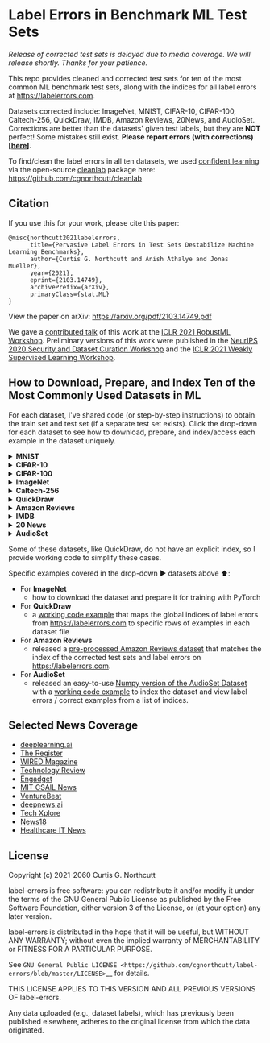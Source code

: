 # Label Errors in Benchmark ML Test Sets

*Release of corrected test sets is delayed due to media coverage. We will release shortly. Thanks for your patience.*

This repo provides cleaned and corrected test sets for ten of the most common ML benchmark test sets, along with the indices for all label errors at https://labelerrors.com.

Datasets corrected include: ImageNet, MNIST, CIFAR-10, CIFAR-100, Caltech-256, QuickDraw, IMDB, Amazon Reviews, 20News, and AudioSet. Corrections are better than the datasets' given test labels, but they are **NOT** perfect! Some mistakes still exist. **Please report errors (with corrections) [[here](https://github.com/cgnorthcutt/label-errors/discussions/4)].**

To find/clean the label errors in all ten datasets, we used [confident learning](https://l7.curtisnorthcutt.com/confident-learning) via the open-source [cleanlab](https://github.com/cgnorthcutt/cleanlab) package here: https://github.com/cgnorthcutt/cleanlab

## Citation

If you use this for your work, please cite this paper:

```
@misc{northcutt2021labelerrors,
      title={Pervasive Label Errors in Test Sets Destabilize Machine Learning Benchmarks}, 
      author={Curtis G. Northcutt and Anish Athalye and Jonas Mueller},
      year={2021},
      eprint={2103.14749},
      archivePrefix={arXiv},
      primaryClass={stat.ML}
}
```

View the paper on arXiv: https://arxiv.org/pdf/2103.14749.pdf

We gave a [contributed talk](https://sites.google.com/connect.hku.hk/robustml-2021/accepted-papers/paper-050) of this work at the [ICLR 2021 RobustML Workshop](https://sites.google.com/connect.hku.hk/robustml-2021/home). Preliminary versions of this work were published in the [NeurIPS 2020 Security and Dataset Curation Workshop](http://securedata.lol/camera_ready/28.pdf) and the [ICLR 2021 Weakly Supervised Learning Workshop](https://weasul.github.io/papers/27.pdf).


## How to Download, Prepare, and Index Ten of the Most Commonly Used Datasets in ML

For each dataset, I've shared code (or step-by-step instructions) to obtain the train set and test set (if a separate test set exists). Click the drop-down for each dataset to see how to download, prepare, and index/access each example in the dataset uniquely.

<details><summary><b>MNIST</b></summary>
<p>

### How to obtain/prepare the dataset


```python
from torchvision import datasets
data_dir = PATH_TO_STORE_THE_DATASET
# Obtain the test set (what we correct in this repo)
test_data = datasets.MNIST(data_dir, train=False, download=True).test_labels.numpy()
test_labels = datasets.MNIST(data_dir, train=False, download=True).test_labels.numpy()
# We don't provide corrected train sets, but if interested, here is how to obtain the train set.
train_data = datasets.MNIST(data_dir, train=True, download=True).test_data.numpy()
train_labels = datasets.MNIST(data_dir, train=True, download=True).test_data.numpy()
```



</p>
</details>
<details><summary><b>CIFAR-10</b></summary>
<p>

### How to obtain/prepare the dataset

```python
import keras as keras
from keras.datasets import cifar10
# Obtain the test set (what we correct in this repo)
_, (test_data, test_labels) = cifar10.load_data()
# We don't provide corrected train sets, but if interested, here is how to obtain the train set.
(train_data, train_labels), _ = cifar10.load_data()
```

</p>
</details>
<details><summary><b>CIFAR-100</b></summary>
<p>

### How to obtain/prepare the dataset

```python
import keras as keras
from keras.datasets import cifar100
# Obtain the test set (what we correct in this repo)
_, (test_data, test_labels) = cifar100.load_data()
# We don't provide corrected train sets, but if interested, here is how to obtain the train set.
(train_data, train_labels), _ = cifar100.load_data()
```

</p>
</details>
<details><summary><b>ImageNet</b></summary>
<p>


### How to obtain the dataset

You can download the ImageNet validation set (what we correct in this repo), using this link:

https://image-net.org/data/ILSVRC/2012/ILSVRC2012_img_val.tar

Or from the terminal:

```bash
wget https://image-net.org/data/ILSVRC/2012/ILSVRC2012_img_val.tar
```

We do not correct the train set, but if the train set is obtained similarly, using this link:

https://image-net.org/data/ILSVRC/2012/ILSVRC2012_img_train.tar

If any of the above links stop working, go here: https://image-net.org/challenges/LSVRC/2012/2012-downloads.php
Create an account, and download the datasets directly from the site. **Be sure to download the 2012 version** of the dataset!


### How to prepare the dataset

Source of these instructions (copied below): https://github.com/soumith/imagenet-multiGPU.torch#data-processing

These instructions prepare the ImageNet dataset for the PyTorch dataloader using the convention: SubFolderName == ClassName.
So, for example: if you have classes {cat,dog}, cat images go into the folder dataset/cat and dog images go into dataset/dog

The training images for imagenet are already in appropriate subfolders (like n07579787, n07880968).
**You need to get the validation groundtruth and move the validation images into appropriate subfolders.**
To do this, download ILSVRC2012_img_train.tar ILSVRC2012_img_val.tar and use the following commands:
```bash
# extract train data -- SKIP THIS IF YOU WANT, WE ONLY CORRECT THE VALIDATION SET 
mkdir train && mv ILSVRC2012_img_train.tar train/ && cd train
tar -xvf ILSVRC2012_img_train.tar && rm -f ILSVRC2012_img_train.tar
find . -name "*.tar" | while read NAME ; do mkdir -p "${NAME%.tar}"; tar -xvf "${NAME}" -C "${NAME%.tar}"; rm -f "${NAME}"; done
# extract validation data -- (what we correct in this repo)
cd ../ && mkdir val && mv ILSVRC2012_img_val.tar val/ && cd val && tar -xvf ILSVRC2012_img_val.tar
wget -qO- https://raw.githubusercontent.com/soumith/imagenetloader.torch/master/valprep.sh | bash
```

If your imagenet dataset is on HDD or a slow SSD, run this command to resize all the images such that the smaller dimension is 256 and the aspect ratio is intact.
This helps with loading the data from disk faster.
```bash
find . -name "*.JPEG" | xargs -I {} convert {} -resize "256^>" {}
```


</p>
</details>
<details><summary><b>Caltech-256</b></summary>
<p>

### How to obtain/prepare the dataset

You can download the Caltech-256 dataset using this link:

http://www.vision.caltech.edu/Image_Datasets/Caltech256/256_ObjectCategories.tar

To extract the images, via terminal:

```bash
tar -xvf 256_ObjectCategories.tar
```

There is no specified test set, so we correct the entire dataset.

</p>
</details>
<details><summary><b>QuickDraw</b></summary>
<p>

### How to obtain/prepare the dataset

We use the numpy bitmap representation of the Google QuickDraw dataset. Download it here:

https://console.cloud.google.com/storage/browser/quickdraw_dataset/full/numpy_bitmap?pli=1

The dataset is also available on Kaggle, here: https://www.kaggle.com/drbeane/quickdraw-np

Please download the dataset into a folder called `quickdraw/numpy_bitmap/`.

## Example: Map global index of label errors to their local indices in the numpy bitmap files

```python
import os
import numpy as np

# !!!CHANGE THIS TO YOUR DIRECTORY WHERE YOU DOWNLOADED THE NUMPY BITMAPS
QUICKDRAW_NUMPY_BITMAP_DIR = '/datasets/datasets/quickdraw/numpy_bitmap/'

# !!!CHANGE THESE TO WHERE YOU CLONE https://github.com/cgnorthcutt/label-errors
# Load predictions and indices of label errors
pred = np.load('/datasets/cgn/pyx/quickdraw/pred__epochs_20.npy')
le_idx = np.load('/datasets/cgn/pyx/quickdraw/label_errors_idx__epochs_20.npy')

display_predicted_label = False  # Set to true to print the predicted label.

def fetch_class_counts(numpy_bitmap_dir):
    # Load class counts for QuickDraw dataset.
    class_counts = []
    for i, f in enumerate(sorted(os.listdir(numpy_bitmap_dir))):
        loc = os.path.join(numpy_bitmap_dir, f)
        with open(loc, 'rb') as rf:
            line = rf.readline()
            cnt = int(line.split(b'(')[1].split(b',')[0])
            class_counts.append(cnt)
    print('Total number of examples in QuickDraw npy files: {:,}'.format(
        sum(class_counts)))
    assert sum(class_counts) == 50426266
    return class_counts

# Get the number of examples in each class/file based on the numpy bitmap files.
class_counts = fetch_class_counts(QUICKDRAW_NUMPY_BITMAP_DIR)
# We'll use the cumulative sum of the class counts to map the 
#    global index to index in each file.

counts_cumsum = np.cumsum(class_counts)

# Get the list of all class names sorted corresponding to their numerical label
# make sure you sort the filenames using sorted!
label2name = [z[:-4] for z in sorted(os.listdir(QUICKDRAW_NUMPY_BITMAP_DIR))]


# Let's look at an example from the label errors site.
# https://labelerrors.com/static/quickdraw/44601012.png


# !!!CHANGE THIS TO THE ID OF ANY QUICKDRAW ERROR ON https://labelerrors.com
# You can find the id by right-clicking the image, and copying the image url
idx = 44601012
# The true class of this image is 'angel', i.e., class 7
# The given class of this image is 'triangle', i.e., class 324
if idx >= counts_cumsum[-1]:
    raise ValueError('index {} must be smaller than size of dataset {}.'.format(
        idx, counts_cumsum[-1]))

# !!!The next 5 lines of code are IMPORTANT.
# Here's how you map the global index (idx) to the local index within each file.
given_label = np.argmax(counts_cumsum > idx)
if given_label > 0:
    # local index = global index - the cumulative items in the previous classes
    local_idx = idx - counts_cumsum[given_label - 1]
else:
    # Its class 0, in the first npy file, so the local index == global index
    local_idx = idx

# Check the given label matches the corresponding class name
print('\nQuickdraw Given label: {} (label id: {})'.format(
    label2name[given_label], given_label))
if display_predicted_label:
    print('Pred label: {} (label id: {})'.format(
        label2name[pred[idx]], pred[idx]))

# Visualize the example
from matplotlib import pyplot as plt
plt.imshow(
    256 - np.load(QUICKDRAW_NUMPY_BITMAP_DIR + '{}.npy'.format(
        label2name[given_label]),
    )[local_idx].reshape(28, 28),
    interpolation='nearest',
    cmap='gray',
)
plt.show()
print('^ should match https://labelerrors.com/static/quickdraw/44601012.png')
```
If this example does not work for you, please let us know [[here](https://github.com/cgnorthcutt/label-errors/issues)].

</p>
</details>
<details><summary><b>Amazon Reviews</b></summary>
<p>

### How to obtain/prepare the dataset

Download [[this pre-prepared release of the Amazon5core Reviews dataset](https://github.com/cgnorthcutt/label-errors/releases/tag/amazon-reviews-dataset)].

This dataset has been prepared for you already so that the indices of the label errors will match the dataset.

### We performed the following preprocessing before training with this dataset:

```bash
# Preprocess the amazon 5 core data by running this
cat amazon5core.txt | sed -e "s/\([.\!?,'/()]\)/ \1 /g" | tr "[:upper:]" "[:lower:]" > amazon5core.preprocessed.txt
```

### Examples finding label errors.

Examples are available in the [[`cleanlab/examples/amazon_reviews_dataset`](https://github.com/cgnorthcutt/cleanlab/tree/master/examples/amazon_reviews_dataset)] module.

</p>
</details>
<details><summary><b>IMDB</b></summary>
<p>

### How to obtain/prepare the dataset

[Download](https://ai.stanford.edu/~amaas/data/sentiment/aclImdb_v1.tar.gz) the dataset from: https://ai.stanford.edu/~amaas/data/sentiment/

Extract `aclImdb_v1.tar.gz`, i.e. in your terminal, run: `tar -xzvf aclImdb_v1.tar.gz` 

To prepare both the train and test sets:

```python
import os
import numpy as np

# !!!CHANGE THIS TO THE LOCATION WHERE YOU EXTRACTED THE IMDB DATASET
data_dir = "/datasets/datasets/aclImdb/"

# This stores the data as dict with keys ['train', 'test']
text = {}
# This stores the labels as a dict with keys ['train', 'test']
labels = {}
for dataset in ['train', 'test']:
    text[dataset] = []
    dataset_dir = data_dir + dataset + '/'
    for i, fn in enumerate(os.listdir(dataset_dir + "neg/")):
        with open(dataset_dir + "neg/" + fn, 'r') as rf:
            text[dataset].append(rf.read())
    labels[dataset] = np.zeros(i + 1)
    for i, fn in enumerate(os.listdir(dataset_dir + "pos/")):
        with open(dataset_dir + "pos/" + fn, 'r') as rf:
            text[dataset].append(rf.read())
    labels[dataset] = np.concatenate([labels[dataset], np.ones(i + 1)]).astype(int)
```

Now you should be able to access the test set labels via `labels['test']`. The indices should match the indices of the label errors we provide.

</p>
</details>
<details><summary><b>20 News</b></summary>
<p>

### How to obtain/prepare the dataset

```python
from sklearn.datasets import fetch_20newsgroups
train_data = fetch_20newsgroups(subset='train')
test_data = fetch_20newsgroups(subset='test')
```

Both `train_data` and `test_data` are dicts with keys:

`['data', 'filenames', 'target_names', 'target', 'DESCR']`

The indices of `test_data['data']` and `test_data['target']` should match the indices of the label errors we provide.

</p>
</details>
<details><summary><b>AudioSet</b></summary>
<p>

### How to obtain/prepare the dataset

AudioSet provides an `eval` test set and pre-computed training features (128-length 8-bit quantized embeddings for every 1 second of audio, and each audio clip is 10 seconds, resulting in a 128x10 matrix representation). The original dataset embeddings are available [here](https://research.google.com/audioset/download.html), but they are formatted as tfrecords. For your convenience, we preprocessed and released a Numpy version of the AudioSet Dataset formatted using only numpy matrices and python lists. **Download the dataset here**: https://github.com/cgnorthcutt/label-errors/releases/tag/numpy-audioset-dataset. 

Details about the [Numpy AudioSet dataset](https://github.com/cgnorthcutt/label-errors/releases/tag/numpy-audioset-dataset) (how we processed the original AudioSet dataset and what files are contained in the dataset) are available in the release.

Your AudioSet file structure should look like this *(**click the files you're missing to download them**)*:

audioset/  
│── audioset_v1_embeddings/ ---> *Download from https://research.google.com/audioset/download.html*  
│   │── [balanced_train_segments.csv](http://storage.googleapis.com/us_audioset/youtube_corpus/v1/csv/balanced_train_segments.csv)   
│   │── bal_train  *(optional - tfrecords version of embeddings)*   
│   │── eval  *(optional - tfrecords version of embeddings)*  
│   │── [eval_segments.csv](http://storage.googleapis.com/us_audioset/youtube_corpus/v1/csv/eval_segments.csv)  
│   │── [unbalanced_train_segments.csv](http://storage.googleapis.com/us_audioset/youtube_corpus/v1/csv/unbalanced_train_segments.csv)  
│   '── unbal_train  *(optional - tfrecords version of embeddings)*  
│── [class_labels_indices.csv](http://storage.googleapis.com/us_audioset/youtube_corpus/v1/csv/class_labels_indices.csv)  
│──  preprocessed/ ---> *Download here: https://github.com/cgnorthcutt/label-errors/releases/tag/numpy-audioset-dataset.*  
│   │── bal_train_features.p  
│   │── bal_train_labels.p  
│   │── bal_train_video_ids.p  
│   │── eval_features.p  
│   │── eval_labels.p  
│   │── eval_video_ids.p  
│   │── unbal_train_features.p  
│   │── unbal_train_labels.p  
│   '── unbal_train_video_ids.p  

## View label errors (map indices) into AudioSet Test set

```python
import numpy as np
from sklearn.preprocessing import MultiLabelBinarizer
import pandas as pd

#!!! CHANGE THIS TO YOUR AUDIOSET MAIN DIRECTORY
audioset_main_dir = "/datasets/datasets/audioset/"

def row2url(d):
    '''Converts a dict-like object to a youtube URL.'''
    if type(d) == pd.DataFrame:
        return "http://youtu.be/{vid}?start={s}&end={e}".format(
            vid = d['# YTID'].iloc[0],
            s = int(d['start_seconds'].iloc[0]),
            e = int(d['end_seconds'].iloc[0]),
        )
    else:
        return "http://youtu.be/{vid}?start={s}&end={e}".format(
            vid = d['# YTID'],
            s = int(d['start_seconds']),
            e = int(d['end_seconds']),
        )
# Information about the given (potentially noisy) test labels.
test_label_info = pd.read_csv(
    audioset_main_dir + "audioset_v1_embeddings/eval_segments.csv", 
    header=2, delimiter=", ", engine='python', )
# Read in the labels that are now easily accessible from the pickle files.
labels = np.load(audioset_main_dir + "preprocessed/eval_labels.p", allow_pickle=True)
test_video_ids = np.load(audioset_main_dir + "preprocessed/eval_video_ids.p", allow_pickle=True)
labels_one_hot = MultiLabelBinarizer().fit_transform(labels)
# Get human-readable class name mapping
# label_df = pd.read_csv("/media/ssd/datasets/datasets/audioset/class_labels_indices.csv")
label_df = pd.read_csv(audioset_main_dir + "class_labels_indices.csv")
label2mid = list(label_df["mid"].values)
label2name = list(label_df["display_name"].values)
num_unique_labels = len(set([zz for z in labels for zz in z]))
# Convert list of labels for each test example to human-readable class names
# lol = list of labels, because the AudioSet test set is multi-label
y_test_lol = [[label2name[z] \
                for z in np.arange(num_unique_labels)[p.astype(bool)]] \
                for p in labels_one_hot]
# Take a look at the first few label error indices/predictions we provide
label_errors_idx = np.array([11536,  2744,  3324])
predicted_labels = dict(zip(label_errors_idx, [['Wind instrument, woodwind instrument', 'Bagpipes'], ['Singing', 'Music', 'Folk music', 'Middle Eastern music'], ['Music']]))
for idx in label_errors_idx:
    row = test_label_info[test_label_info["# YTID"] == test_video_ids[0]]
    print('\nIndex of test/eval example:', idx)
    print('YouTube URL:', row2url(row))
    print('Given Labels:', y_test_lol[idx])
    print('Pred/Guessed Labels:', predicted_labels[idx])
```

</p>
</details>



Some of these datasets, like QuickDraw, do not have an explicit index, so I provide working code to simplify these cases.

Specific examples covered in the drop-down ▶ datasets above ⬆️:
* For **ImageNet**
  - how to download the dataset and prepare it for training with PyTorch
* For **QuickDraw**
  - a [working code example](https://github.com/cgnorthcutt/label-errors/blob/main/examples/quickdraw_example_index_the_dataset_files.py) that maps the global indices of label errors from https://labelerrors.com to specific rows of examples in each dataset file
* For **Amazon Reviews**
  - released a [pre-processed Amazon Reviews dataset](https://github.com/cgnorthcutt/label-errors/releases/tag/amazon-reviews-dataset) that matches the index of the corrected test sets and label errors on https://labelerrors.com.
* For **AudioSet**
  - released an easy-to-use [Numpy version of the AudioSet Dataset](https://github.com/cgnorthcutt/label-errors/releases/tag/numpy-audioset-dataset) with a [working code example](https://github.com/cgnorthcutt/label-errors/blob/main/examples/audioset_example_how_to_index_data_and_labels.py) to index the dataset and view label errors / correct examples from a list of indices.



## Selected News Coverage

* [deeplearning.ai](https://www.deeplearning.ai/the-batch/issue-87/#h-news)
* [The Register](https://www.theregister.com/2021/04/01/mit_ai_accuracy/)
* [WIRED Magazine](https://www.wired.com/story/foundations-ai-riddled-errors/)
* [Technology Review](https://www.technologyreview.com/2021/04/01/1021619/ai-data-errors-warp-machine-learning-progress/)
* [Engadget](https://www.engadget.com/mit-datasets-ai-machine-learning-label-errors-040042574.html)
* [MIT CSAIL News](https://www.csail.mit.edu/news/major-ml-datasets-have-tens-thousands-errors)
* [VentureBeat](https://venturebeat.com/2021/03/28/mit-study-finds-systematic-labeling-errors-in-popular-ai-benchmark-datasets/)
* [deepnews.ai](https://www.deepnews.ai/big-ais-made-with-the-help-of-bad-data/)
* [Tech Xplore](https://techxplore.com/news/2021-03-major-machine-datasets-tens-thousands.html)
* [News18](https://www.news18.com/news/tech/ai-is-getting-a-few-things-wrong-because-humans-may-have-incorrectly-labeled-a-bunch-of-images-3587147.html)
* [Healthcare IT News](https://www.healthcareitnews.com/news/label-errors-abound-most-common-ai-test-sets)


## License

Copyright (c) 2021-2060 Curtis G. Northcutt

label-errors is free software: you can redistribute it and/or modify it under the terms of the GNU General Public License as published by the Free Software Foundation, either version 3 of the License, or (at your option) any later version.

label-errors is distributed in the hope that it will be useful, but WITHOUT ANY WARRANTY; without even the implied warranty of MERCHANTABILITY or FITNESS FOR A PARTICULAR PURPOSE.  

See `GNU General Public LICENSE <https://github.com/cgnorthcutt/label-errors/blob/master/LICENSE>`__ for details.

THIS LICENSE APPLIES TO THIS VERSION AND ALL PREVIOUS VERSIONS OF label-errors.

Any data uploaded (e.g., dataset labels), which has previously been published elsewhere, adheres to the original license from which the data originated.
